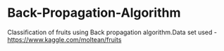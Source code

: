 # Back-Propagation-Algorithm

Classification of fruits using Back propagation algorithm.Data set used - https://www.kaggle.com/moltean/fruits
